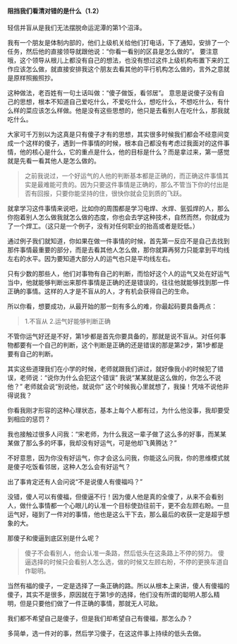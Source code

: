 #### 阻挡我们看清对错的是什么（1.2）

轻信并盲从是我们无法摆脱命运泥潭的第1个沼泽。

我有一个朋友是体制内部的，他们上级机关给他们打电话，下了通知，安排了一个任务，然后他的直接领导就跟他说：“你看一看别的区县是怎么做的”。 要注意哦，这个领导从根儿上都没有自己的想法，也没有想过这件上级机构布置下来的工作应该怎么做，就直接安排我这个朋友去看其他的平行机构怎么做的，言外之意就是原样照搬照抄。

这种做法，老百姓有一句土话叫做：“傻子做饭，看邻居”。 意思是说傻子没有自己的思想，根本不知道自己爱吃什么，不爱吃什么，想吃什么，不想吃什么，有什么样的菜应该怎么样做。他是没有这些思想的，他只是去看别人在吃什么，那我就吃什么。

大家可千万别以为这真是只有傻子才有的思想，其实很多时候我们都会不经意间变成一个这样的傻子，遇到一件事情的时候，根本自己都没有考虑过我面对的这件事情，他的核心是什么，它的重点是什么，他的目标是什么？而是拿过来，第一感觉就是先看一看其他人是怎么做的。

>之前我说过，一个好运气的人他的判断基本都是正确的，而正确这件事情其实是最难能可贵的。因为只要这件事情是正确的，那么不管当下你的付出是否有回报，只要你能坚持的住，很快你就会见到质的飞跃。

就拿学习这件事情来说吧，比如你的周围都是学习电焊、水焊、氩弧焊的人，那么你抱着别人怎么做我就怎么做的态度，你也会去学这种技术，自然而然，你就成为了一个焊工。（这只是一个例子，没有对任何职业的抬高或者是贬低。）

通过例子我们就知道，你如果在做一件事情的时候，首先第一反应不是自己去找到那件事情最重要的部分，而是去看其他人怎么做，那你就算再努力只能拿到平均线左右的水平。因为要知道大部分人的运气也只是平均线左右。

只有少数的那些人，他们对事物有自己的判断，而恰好这个人的运气又处在好运气当中，他就能够判断出来那件事情是正确的还是错误的，往往他就能够找到那一件正确的事情。这样的人才是不盲从的人，才有机会获得自己的生命。

所以你看，想要成功，从最开始的那一刻有多么的难，你最起码要具备两点：
>1.不盲从
>2.运气好能够判断正确

不管你运气好还是不好，第1步都是首先你要具备的，那就是说不盲从。对任何事物都要有一个自己的判断，这个判断是正确的还是错误的那是第2步，第1步都是要有自己的判断。

其实这些道理我们在小学的时候，老师就跟我们讲过，就好像我小的时候犯了错误，老师说：“说你为什么会犯这个错误”
我说“某某就是这么做的，你怎么不说他？”
老师就会说“别说他，就说你”
这个时候我心里就想了，我操！凭啥不说他非得说我？

你看我刚才形容的这种心理状态，基本上每个人都有过，为什么他没事，我却要受到相应的惩罚？

我也接触过很多人问我：“宋老师，为什么我这一辈子做了这么多的好事，而某某某做了那么多的坏事，我却没有好运气，可是他却飞黄腾达？”

不好意思，因为你没有好运气，你才会这么问我，你能这么问我，你的思维模式就是傻子吃饭看邻居，这种人怎么会有好运气？

出了事肯定还有人会问说“不是说傻人有傻福吗？”

没错，傻人可以有傻福，但傻逼不行！因为傻人他是真的全傻了，从来不会看别人，做什么事情都一个心眼儿的认准一个目标使劲往前干，更不会左顾右盼。一旦运气好，碰到了一件对的事情，他也是这么干下去，那么最后的收获一定是超乎想象的大。

那傻子和傻逼到底区别是什么呢？
>傻子不会看别人，他会认准一条路，然后低头在这条路上不停的努力。
>傻逼选择的时候只会看别人怎么选，做的时候又左顾右盼，不停的更换车道自作聪明。

当然有福的傻子，一定是选择了一条正确的路。所以从根本上来讲，傻人有傻福的傻子，其实不是很多，原因就在于第1步的选择，他们没有所谓的聪明人那么精明，但是只要他们做了一件正确的事情，那就无人可敌。

我们都不希望自己是傻子，但是我们却希望自己有傻福，那怎么办？

多简单，选一件对的事，然后学习傻子，在这这件事上持续的低头去做。





